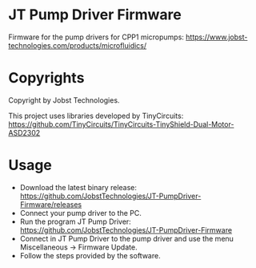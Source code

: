 # JT Pump Driver Firmware

Firmware for the pump drivers for CPP1 micropumps: https://www.jobst-technologies.com/products/microfluidics/

# Copyrights

Copyright by Jobst Technologies.

This project uses libraries developed by TinyCircuits: https://github.com/TinyCircuits/TinyCircuits-TinyShield-Dual-Motor-ASD2302

# Usage

- Download the latest binary release: https://github.com/JobstTechnologies/JT-PumpDriver-Firmware/releases
- Connect your pump driver to the PC.
- Run the program JT Pump Driver: https://github.com/JobstTechnologies/JT-PumpDriver-Firmware
- Connect in JT Pump Driver to the pump driver and use the menu Miscellaneous → Firmware Update.
- Follow the steps provided by the software.
